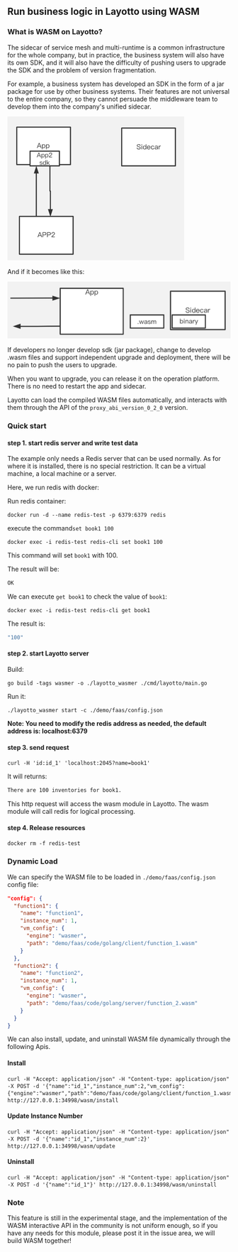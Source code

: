 ## Run business logic in Layotto using WASM

### What is WASM on Layotto?
The sidecar of service mesh and multi-runtime is a common infrastructure for the whole company, but in practice, the business system will also have its own SDK, and it will also have the difficulty of pushing users to upgrade the SDK and the problem of version fragmentation.

For example, a business system has developed an SDK in the form of a jar package for use by other business systems. Their features are not universal to the entire company, so they cannot persuade the middleware team to develop them into the company's unified sidecar.

![img_1.png](../../../img/wasm/img_1.png)

And if it becomes like this:

![img.png](../../../img/wasm/img.png)

If developers no longer develop sdk (jar package), change to develop .wasm files and support independent upgrade and deployment, there will be no pain to push the users to upgrade.

When you want to upgrade, you can release it on the operation platform. There is no need to restart the app and sidecar.

Layotto can load the compiled WASM files automatically, and interacts with them through the API of the `proxy_abi_version_0_2_0` version.

### Quick start

#### step 1. start redis server and write test data

The example only needs a Redis server that can be used normally. As for where it is installed, there is no special restriction. It can be a virtual machine, a local machine or a server.

Here, we run redis with docker:

Run redis container:

```shell
docker run -d --name redis-test -p 6379:6379 redis
```

execute the command`set book1 100`

```shell
docker exec -i redis-test redis-cli set book1 100
```

This command will set `book1` with 100.

The result will be:

```bash
OK
```

We can execute `get book1` to check the value of `book1`:

```shell
docker exec -i redis-test redis-cli get book1
```

The result is:

```bash
"100"
```

#### step 2. start Layotto server
Build:

```shell @if.not.exist layotto_wasmer
go build -tags wasmer -o ./layotto_wasmer ./cmd/layotto/main.go
```

Run it:

```shell @background
./layotto_wasmer start -c ./demo/faas/config.json
```

**Note: You need to modify the redis address as needed, the default address is: localhost:6379**

#### step 3. send request

```shell
curl -H 'id:id_1' 'localhost:2045?name=book1'
```

It will returns:

```bash
There are 100 inventories for book1.
```


This http request will access the wasm module in Layotto. The wasm module will call redis for logical processing.

#### step 4. Release resources

```shell
docker rm -f redis-test
```

### Dynamic Load

We can specify the WASM file to be loaded in `./demo/faas/config.json` config file:

```json
"config": {
  "function1": {
    "name": "function1",
    "instance_num": 1,
    "vm_config": {
      "engine": "wasmer",
      "path": "demo/faas/code/golang/client/function_1.wasm"
    }
  },
  "function2": {
    "name": "function2",
    "instance_num": 1,
    "vm_config": {
      "engine": "wasmer",
      "path": "demo/faas/code/golang/server/function_2.wasm"
    }
  }
}
```

We can also install, update, and uninstall WASM file dynamically through the following Apis.

#### Install

```shell
curl -H "Accept: application/json" -H "Content-type: application/json" -X POST -d '{"name":"id_1","instance_num":2,"vm_config":{"engine":"wasmer","path":"demo/faas/code/golang/client/function_1.wasm"}}' http://127.0.0.1:34998/wasm/install
```

#### Update Instance Number

```shell
curl -H "Accept: application/json" -H "Content-type: application/json" -X POST -d '{"name":"id_1","instance_num":2}' http://127.0.0.1:34998/wasm/update
```

#### Uninstall

```shell
curl -H "Accept: application/json" -H "Content-type: application/json" -X POST -d '{"name":"id_1"}' http://127.0.0.1:34998/wasm/uninstall
```

### Note

This feature is still in the experimental stage, and the implementation of the WASM interactive API in the community is not uniform enough, so if you have any needs for this module, please post it in the issue area, we will build WASM together!